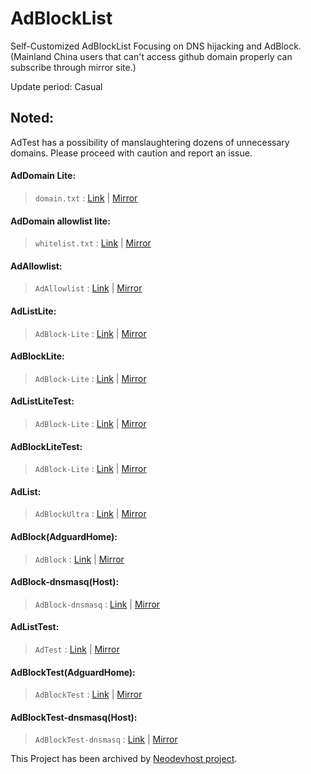 # AdBlockList

Self-Customized AdBlockList Focusing on DNS hijacking and AdBlock.(Mainland China users that can't access github domain properly can subscribe through mirror site.)

Update period: Casual

## Noted:
AdTest has a possibility of manslaughtering dozens of unnecessary domains. Please proceed with caution and report an issue.
 
#### AdDomain Lite: 
> `domain.txt` : [Link](https://raw.githubusercontent.com/Licolnlee/AdBlockList/master/domain.txt) | [Mirror](https://licolnlee.icu/AdBlockList/domain.txt)

#### AdDomain allowlist lite:
> `whitelist.txt` : [Link](https://raw.githubusercontent.com/Licolnlee/AdBlockList/master/whitelist.txt) | [Mirror](https://licolnlee.icu/AdBlockList/whitelist.txt)

#### AdAllowlist:
> `AdAllowlist`   : [Link](https://raw.githubusercontent.com/Licolnlee/AdBlockList/master/AdAllowlist) | [Mirror](https://licolnlee.icu/AdBlockList/AdAllowlist)

#### AdListLite: 
> `AdBlock-Lite` : [Link](https://raw.githubusercontent.com/Licolnlee/AdBlockList/master/AdListLite) | [Mirror](https://licolnlee.icu/AdBlockList/AdListLite)

#### AdBlockLite: 
> `AdBlock-Lite` : [Link](https://raw.githubusercontent.com/Licolnlee/AdBlockList/master/AdBlockLite) | [Mirror](https://licolnlee.icu/AdBlockList/AdBlockLite)

#### AdListLiteTest: 
> `AdBlock-Lite` : [Link](https://raw.githubusercontent.com/Licolnlee/AdBlockList/master/AdListLiteTest) | [Mirror](https://licolnlee.icu/AdBlockList/AdListLiteTest)

#### AdBlockLiteTest: 
> `AdBlock-Lite` : [Link](https://raw.githubusercontent.com/Licolnlee/AdBlockList/master/AdBlockLiteTest) | [Mirror](https://licolnlee.icu/AdBlockList/AdBlockLiteTest)

#### AdList:
> `AdBlockUltra` : [Link](https://raw.githubusercontent.com/Licolnlee/AdBlockList/master/AdList) | [Mirror](https://licolnlee.icu/AdBlockList/AdList)

#### AdBlock(AdguardHome):
> `AdBlock` : [Link](https://raw.githubusercontent.com/Licolnlee/AdBlockList/master/AdBlock) | [Mirror](https://licolnlee.icu/AdBlockList/AdBlock)

#### AdBlock-dnsmasq(Host):
> `AdBlock-dnsmasq` : [Link](https://raw.githubusercontent.com/Licolnlee/AdBlockList/master/AdBlock-dnsmasq) | [Mirror](https://licolnlee.icu/AdBlockList/AdBlock-dnsmasq)

#### AdListTest:
> `AdTest` : [Link](https://raw.githubusercontent.com/Licolnlee/AdBlockList/master/AdTest) | [Mirror](https://licolnlee.icu/AdBlockList/AdListTest)

#### AdBlockTest(AdguardHome):
> `AdBlockTest` : [Link](https://raw.githubusercontent.com/Licolnlee/AdBlockList/master/AdBlockTest) | [Mirror](https://licolnlee.icu/AdBlockList/AdBlockTest)

#### AdBlockTest-dnsmasq(Host):
> `AdBlockTest-dnsmasq` : [Link](https://raw.githubusercontent.com/Licolnlee/AdBlockList/master/AdBlockTest-dnsmasq) | [Mirror](https://licolnlee.icu/AdBlockList/AdBlockTest-dnsmasq)

 This Project has been archived by [Neodevhost project](https://github.com/neodevpro/neodevhost).

